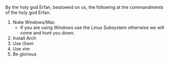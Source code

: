 By the holy god Erfan, bestowed on us, the following at the commandments of the holy god Erfan.

1. Nuke Windows/Mac
    - If you are using Windows use the Linux Subsystem otherwise we will come and hunt you down.
2. Install Arch
3. Use i3wm
4. Use vim
5. Be glorious
